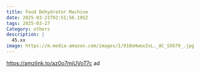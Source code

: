 ```yaml
---
title: Food Dehydrator Machine
date: 2025-03-21T02:51:56.195Z
tags: 2025-03-27
Category: others
description: |
  45.xx
image: https://m.media-amazon.com/images/I/910oHwexZxL._AC_SX679_.jpg
---
```

https://amzlink.to/az0o7mjUVoT7c   ad